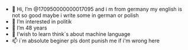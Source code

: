 - 👋 Hi, I’m @170950000000017095 and i m from germany my english is not so good maybe i write some in german or polish
- 👀 I’m interested in politik
- 🌱 I’m 48 years
- 💞️ I’wish to learn think´s about machine language 
- 📫 i´m absolute beginer
pls dont punish me if i'm wrong here

<!---
170950000000017095/170950000000017095 is a ✨ special ✨ repository because its `README.md` (this file) appears on your GitHub profile.
You can click the Preview link to take a look at your changes.
--->
